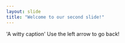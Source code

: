 ```yaml
---
layout: slide
title: "Welcome to our second slide!"
---
```

'A witty caption'
Use the left arrow to go back!
